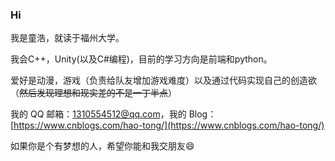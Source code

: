 ### Hi

<!--
**EmiyaredA/EmiyaredA** is a ✨ _special_ ✨ repository because its `README.md` (this file) appears on your GitHub profile.

Here are some ideas to get you started:

- 🔭 I’m currently working on ...
- 🌱 I’m currently learning ...
- 👯 I’m looking to collaborate on ...
- 🤔 I’m looking for help with ...
- 💬 Ask me about ...
- 📫 How to reach me: ...
- 😄 Pronouns: ...
- ⚡ Fun fact: ...
-->
我是童浩，就读于福州大学。

我会C++，Unity(以及C#编程)，目前的学习方向是前端和python。

爱好是动漫，游戏（负责给队友增加游戏难度）以及通过代码实现自己的创造欲（~~然后发现理想和现实差的不是一丁半点~~）

我的 QQ 邮箱：[1310554512@qq.com](https://mail.qq.com/cgi-bin/frame_html)，我的 Blog：[https://www.cnblogs.com/hao-tong/](https://www.cnblogs.com/hao-tong/)

如果你是个有梦想的人，希望你能和我交朋友😄
